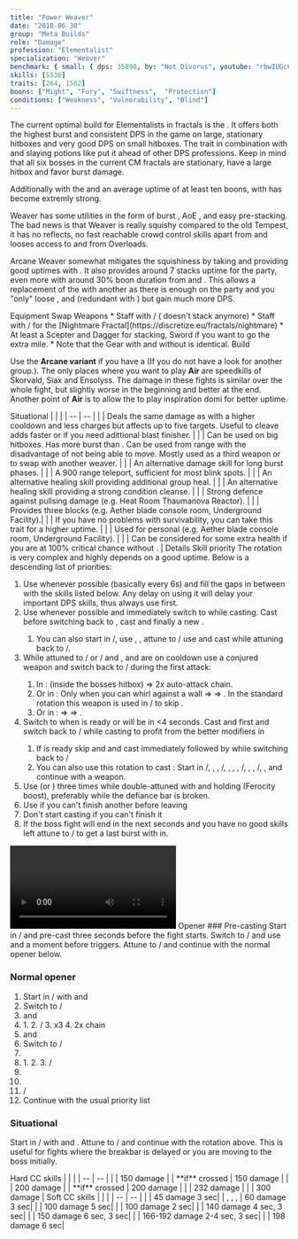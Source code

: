 ```yaml
---
title: "Power Weaver"
date: "2018-06-30"
group: "Meta Builds"
role: "Damage"
profession: "Elementalist"
specialization: "Weaver"
benchmark: { small: { dps: 35898, by: "Not Divorus", youtube: "rbwIUGc64Qc" }, large: { dps: 41024, by: "Tolgon [eS]", youtube: "030SDq7y0gE" }}
skills: [5536]
traits: [264, 1502]
boons: ["Might", "Fury", "Swiftness",  "Protection"]
conditions: ["Weakness", "Vulnerability", "Blind"]
---
```


The current optimal build for Elementalists in fractals is the <Specialization prefix="power" name="weaver"/>. It offers both the highest burst and consistent DPS in the game on large, stationary hitboxes and very good DPS on small hitboxes. The trait <Trait id="1502"/> in combination with <Item id="24868"/> and slaying potions like <Item id="50082"/> put it ahead of other DPS professions. Keep in mind that all six bosses in the current CM fractals are stationary, have a large hitbox and favor burst damage.

Additionally with the <Specialization name="chronomancer" prefix="boon"/> and an average uptime of at least ten boons, <Specialization name="weaver" prefix="arcane"/> with <Trait id="1511"/> has become extremly strong.

Weaver has some utilities in the form of burst <Condition name="vulnerability"/>, AoE <Condition name="blind"/>, <Skill id="5536"/> and easy <Boon name="might"/> pre-stacking. The bad news is that Weaver is really squishy compared to the old Tempest, it has no reflects, no  fast reachable crowd control skills apart from <Skill id="5733"/> and looses access to <Boon name="stability"/> and <Boon name="protection"/> from Overloads.

Arcane Weaver somewhat mitigates the squishiness by taking <Trait id="257"/> and providing good <Boon name="protection"/> uptimes with <Trait id="264"/>. It also provides around 7 stacks <Boon name="might"/> uptime for the party, even more with around 30% boon duration from <Item id="79722"/> and <Trait id="2004"/>. This allows a replacement of the <Specialization name="druid"/> with another <Specialization name="weaver"/> as there is enough <Boon name="might"/> on the party and you "only" loose <Skill id="31582" profession="ranger"/>, <Skill id="12497" profession="ranger"/> and <Trait id="1016" profession="ranger"/> (redundant with <Trait id="2177"/>) but gain much more DPS.

<Divider>
Equipment
</Divider>

<Grid>
<Column>
<Armor helmId="48081" helmRuneId="24836" helmRuneCount="6" helmAffix="Berserker" helmRune="Scholar" shouldersId="48083" shouldersRuneId="24836" shouldersRuneCount="6" shouldersAffix="Berserker" shouldersRune="Scholar" coatId="48079" coatRuneId="24836" coatRuneCount="6" coatAffix="Berserker" coatRune="Scholar" glovesId="48080" glovesRuneId="24836" glovesRuneCount="6" glovesAffix="Berserker" glovesRune="Scholar" leggingsId="48082" leggingsRuneId="24836" leggingsRuneCount="6" leggingsAffix="Berserker" leggingsRune="Scholar" bootsId="48078" bootsRuneId="24836" bootsRuneCount="6" bootsAffix="Berserker" bootsRune="Scholar"/>
</Column>

<Column>
<Weapons weapon1MainId="46773" weapon1MainSigil1Id="24615" weapon1MainSigil2Id="24868" weapon1MainType="Staff" weapon1MainAffix="Berserker" weapon1MainSigil1="Force" weapon1MainSigil2="Impact"/>

<Card>
<CardHeader>
Swap Weapons
</CardHeader>
<CardContent>
* Staff with <Item id="36053" text="false"/> / <Item id="24615" text="false"/> (<Item id="36054"/> doesn't stack anymore)
* Staff with <Item id="24658" text="false"/> / <Item id="24868" text="false"/> for the [Nightmare Fractal](https://discretize.eu/fractals/nightmare)
* At least a Scepter and Dagger for <Boon name="might"/> stacking, Sword if you want to go the extra mile.
* Note that the Gear with and without <Trait id="1016" profession="ranger"/> is identical.
</CardContent>
</Card>
</Column>

<Column>
<Trinkets backItemId="49384" backItemStatId="584" backItemAffix="Berserker" accessory1Id="39233" accessory1Affix="Berserker" accessory2Id="39232" accessory2Affix="Berserker" amuletId="39273" amuletAffix="Berserker" ring1Id="75669" ring1Affix="Berserker" ring2Id="76024" ring2Affix="Berserker"/>

<Consumables foodId="41569" utilityId="77569" infusionId="37131"/>
</Column>
</Grid>

<Divider>
Build
</Divider>

<Grid>
<Column width="9">
<Traits title="Standard Arcane Variant" traits1Id="31" traits1="Fire" traits1Selected="296,325,1510" traits2Id="37" traits2="Arcane" traits2Selected="253,257,1511" traits3Id="56" traits3="Weaver" traits3Selected="2177,2061,2131"/>

Use the **Arcane variant** if you have a <Specialization name="chronomancer" prefix="boon"/> (If you do not have a <Specialization name="chronomancer" prefix="boon"/> look for another group.). The only places where you want to play **Air** <Specialization name="weaver"/> are speedkills of Skorvald, Siax and Ensolyss. The damage in these fights is similar over the whole fight, but slightly worse in the beginning and better at the end. Another point of **Air** is to allow the <Specialization name="mesmer"/> to play inspiration domi for better <Boon name="alacrity"/> uptime.

<Traits title="Air Variant" traits1Id="41" traits1="Air" traits1Selected="232,1502,226"/>


</Column>

<Column>
<Skills weapon1Skill1="" weapon1Skill2="" weapon1Skill3="" weapon1Skill4="" weapon1Skill5="" utilitySkill1="5569" utilitySkill2="5734" utilitySkill3="5624" utilitySkill4="5539" utilitySkill5="5516"/>

<Card>
<CardHeader>
Situational
</CardHeader>
<CardContent>
| | |
| -- | -- |
| <Skill id="5638" size="big" text="false"/> | Deals the same damage as <Skill id="5539"/> with a higher cooldown and less charges but affects up to five targets. Useful to cleave adds faster or if you need adittional blast finisher. |
| <Skill id="5567" size="big" text="false"/> | Can be used on big hitboxes. Has more burst than  <Skill id="5624"/>. Can be used from range with the disadvantage of not being able to move. Mostly used as a third weapon or to swap with another weaver. |
| <Skill id="40183" size="big" text="false"/> | An alternative damage skill for long burst phases. | 
| <Skill id="5536" size="big" text="false"/> | A 900 range teleport, sufficient for most blink spots. |
| <Skill id="44239" size="big" text="false"/> | An alternative healing skill providing additional group heal. | 
| <Skill id="5507" size="big" text="false"/> | An alternative healing skill providing a strong condition cleanse. | 
| <Skill id="44926" size="big" text="false"/> | Strong defence against pullsing damage (e.g. Heat Room Thaumanova Reactor).  |
| <Skill id="5641" size="big" text="false"/> | Provides three blocks (e.g. Aether blade console room, Underground Facility).|
| <Trait id="1673" size="big" text="false"/> | If you have no problems with survivability, you can take this trait for a higher <Boon name="retaliation"/> uptime. |
| <Skill id="5639" size="big" text="false"/> | Used for personal <Boon name="stability"/> (e.g. Aether blade console room, Underground Facility). |
| <Trait id="2115" size="big" text="false"/> | Can be considered for some extra health if you are at 100% critical chance without <Trait id="2177"/>. |
</CardContent>
</Card>
</Column>
</Grid>

<Divider>
Details
</Divider>

<Grid>
<Column width="9">
<Card>
<CardHeader>
Skill priority
</CardHeader>
<CardContent>
The rotation is very complex and highly depends on a good <Boon name="alacrity"/> uptime. Below is a descending list of priorities:

1.  Use <Skill id="5548"/> whenever possible (basically every 6s) and fill the gaps in between with the skills listed below. Any delay on using it will delay your important DPS skills, thus always use <Skill id="5548"/> first.
2.  Use <Skill id="5501"/> whenever possible and immediately switch to <Skill id="5495" text="false"/> while casting. Cast <Skill id="5528"/> before switching back to <Skill id="5492" text="false"/>, cast <Skill id="43762"/> and finally a new <Skill id="5548"/>.
    1. You can also start in <Skill id="5492" text="false"/>/<Skill id="5492" text="false"/>, use <Skill id="5548"/>, <Skill id="5679"/>, attune to <Skill id="5495" text="false"/>/<Skill id="5492" text="false"/> use <Skill id="5528"/> and cast <Skill id="5501"/> while attuning back to <Skill id="5492" text="false"/>/<Skill id="5495" text="false"/>.      
3.  While attuned to <Skill id="5492" text="false"/>/<Skill id="5495" text="false"/> or <Skill id="5492" text="false"/>/<Skill id="5494" text="false"/> and <Skill id="5548"/>, <Skill id="41125"/> and <Skill id="43762"/> are on cooldown use a conjured weapon and switch back to <Skill id="5492" text="false"/>/<Skill id="5492" text="false"/> during the first attack:
    1. In <Skill id="5624"/>: <Skill id="5725"/> (inside the bosses hitbox) => 2x auto-attack chain.
    2. Or in <Skill id="5516"/>: Only when you can whirl against a wall <Skill id="5697"/> => <Skill id="5517"/> => <Skill id="5531"/>. In the standard rotation this weapon is used in <Skill id="5495" text="false"/>/<Skill id="5492" text="false"/> to skip <Skill id="5519" text="false"/>.
    3. Or in <Skill id="5567"/>: <Skill id="5568"/> => <Skill id="5723"/> => <Skill id="5720"/>.
4.  Switch to <Skill id="5494" text="false"/> when <Skill id="5737"/> is ready or will be in <4 seconds. Cast <Skill id="41125"/> and <Skill id="5552"/> first and switch back to <Skill id="5492" text="false"/>/<Skill id="5494" text="false"/> while casting <Skill id="5737"/> to profit from the better modifiers in <Skill id="5492"/>
    1. If <Skill id="5501"/> is ready skip <Skill id="41125"/> and <Skill id="5552"/> and cast <Skill id="5737"/> immediately followed by <Skill id="5501"/> while switching back to <Skill id="5492" text="false"/>/<Skill id="5492" text="false"/>
    2. You can also use this rotation to cast <Skill id="5737"/>: Start in <Skill id="5492" text="false"/>/<Skill id="5492" text="false"/>, <Skill id="5548" text="false"/>, <Skill id="5679" text="false"/>, <Skill id="5495" text="false"/>/<Skill id="5492" text="false"/>,  <Skill id="5528" text="false"/>,<Skill id="43762" text="false"/> , <Skill id="5501" text="false"/>, <Skill id="5494" text="false"/>/<Skill id="5495" text="false"/>, <Skill id="42321" text="false"/>, <Skill id="5737" text="false"/>, <Skill id="5492" text="false"/>/<Skill id="5494" text="false"/>, <Skill id="5548" text="false"/>, <Skill id="41125" text="false"/> and continue with a weapon.
5.  Use <Skill id="5539"/> (or <Skill id="5638"/>) three times while double-attuned with <Trait id="2131"/> and holding <Skill id="5624"/> (Ferocity boost), preferably while the defiance bar is broken.
6.  Use <Skill id="5679"/> if you can't finish another <Skill id="5491"/> before leaving <Skill id="5492" text="false"/>
7.  Don't start casting <Skill id="5491"/> if you can't finish it
8.  If the boss fight will end in the next seconds and you have no good skills left attune to <Skill id="5494" text="false"/>/<Skill id="5492" text="false"/> to get a last burst with <Skill id="41125"/> in.
</CardContent>
</Card>

<Video videoId="030SDq7y0gE" videoTitle="Large Hitbox: 41k DPS by Tolgon [eS]"/>
</Column>

<Column>
<Card>
<CardHeader>
Opener
</CardHeader>
<CardContent>
### Pre-casting
Start in <Skill id="5495" text="false"/>/<Skill id="5492" text="false"/> and pre-cast <Skill id="5528"/> three seconds before the fight starts. Switch to <Skill id="5492" text="false"/>/<Skill id="5495" text="false"/> and use <Skill id="5548"/> and <Skill id="43762"/> a moment before <Skill id="5528"/> triggers. Attune to <Skill id="5494" text="false"/>/<Skill id="5492" text="false"/> and continue with the normal opener below.

### Normal opener

1. Start in <Skill id="5494" text="false"/>/<Skill id="5492" text="false"/> with <Skill id="5737"/> and <Skill id="5501"/>
2. Switch to <Skill id="5492" text="false"/>/<Skill id="5494" text="false"/>
3. <Skill id="5548"/> and <Skill id="41125"/>
4. <Skill id="5624"/>
    1. <Skill id="5725"/>
    2. <Skill id="5492" text="false"/>/<Skill id="5492" text="false"/>
    3. <Skill id="5539"/> x3
    4. 2x <Skill id="5726"/> chain
5. <Skill id="5548"/> and <Skill id="5679"/>
6. Switch to <Skill id="5495" text="false"/>/<Skill id="5492" text="false"/>
7. <Skill id="5528"/>
8. <Skill id="5516"/>
    1. <Skill id="5517"/>
    2. <Skill id="5531"/>
    3. <Skill id="5492" text="false"/>/<Skill id="5495" text="false"/>
9. <Skill id="5548"/>
10. <Skill id="43762"/>
11. <Skill id="5492" text="false"/>/<Skill id="5492" text="false"/>
12. Continue with the usual priority list

### Situational

Start in <Skill id="5492" text="false"/>/<Skill id="5495" text="false"/> with <Skill id="5548"/> and <Skill id="43762"/>. Attune to <Skill id="5494" text="false"/>/<Skill id="5492" text="false"/> and continue with the rotation above. This is useful for fights where the breakbar is delayed or you are moving to the boss initially.
</CardContent>
</Card>

<Card>
<CardHeader>
Hard CC skills
</CardHeader>
<CardContent>
| | |
| -- | -- |
| <Skill id="5553"/> | 150 damage |
| <Skill id="5683"/> **if** crossed | 150 damage |
| <Skill id="42321"/> | 200 damage |
| <Skill id="5671"/> **if** crossed | 200 damage |
| <Skill id="5733"/> | 232 damage |
| <Skill id="5721"/> | 300 damage |
</CardContent>
</Card>

<Card>
<CardHeader>
Soft CC skills
</CardHeader>
<CardContent>
| | |
| -- | -- |
| <Skill id="5528"/> | 45 damage <Condition name="crippled"/> 3 sec|
| <Skill id="5519"/>, <Skill id="41125"/>, <Skill id="43762"/>, <Skill id="42321"/> | 60 damage <Condition name="weakness"/> 3 sec|
| <Skill id="5552"/> | 100 damage <Condition name="blind"/> 5 sec|
| <Skill id="5686"/> | 100 damage <Condition name="Immobile"/> 2 sec|
| <Skill id="40332"/> | 140 damage <Condition name="blind"/> 4 sec, <Condition name="weakness"/> 3 sec|
| <Skill id="44550"/> | 150 damage <Condition name="crippled"/> 6 sec, <Condition name="weakness"/> 3 sec|
| <Skill id="41184"/> | 166-192 damage <Condition name="chilled"/> 2-4 sec, <Condition name="weakness"/> 3 sec|
| <Skill id="5515"/> | 198 damage <Condition name="chilled"/> 6 sec|
</CardContent>
</Card>
</Column>
</Grid>
